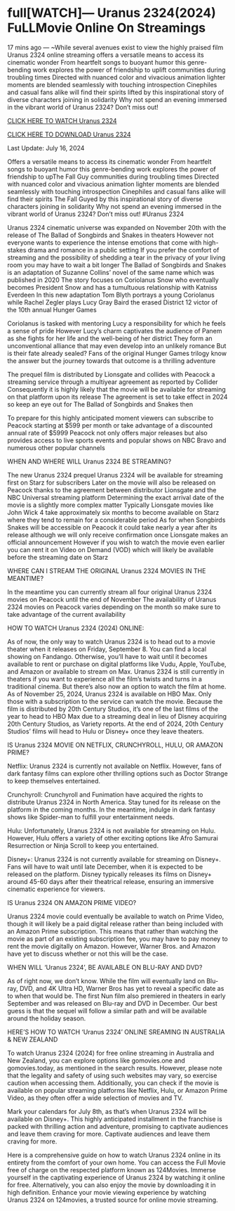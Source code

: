 # full[WATCH]— Uranus 2324(2024) FuLLMovie Online On Streamings

17 mins ago — ~While several avenues exist to view the highly praised film Uranus 2324 online streaming offers a versatile means to access its cinematic wonder From heartfelt songs to buoyant humor this genre-bending work explores the power of friendship to uplift communities during troubling times Directed with nuanced color and vivacious animation lighter moments are blended seamlessly with touching introspection Cinephiles and casual fans alike will find their spirits lifted by this inspirational story of diverse characters joining in solidarity Why not spend an evening immersed in the vibrant world of Uranus 2324? Don’t miss out!


[CLICK HERE TO WATCH Uranus 2324](https://yeshq.biz/en/movie/1167366)

[CLICK HERE TO DOWNLOAD Uranus 2324](https://yeshq.biz/en/movie/1167366)


Last Update: July 16, 2024

Offers a versatile means to access its cinematic wonder From heartfelt songs to buoyant humor this genre-bending work explores the power of friendship to upThe Fall Guy communities during troubling times Directed with nuanced color and vivacious animation lighter moments are blended seamlessly with touching introspection Cinephiles and casual fans alike will find their spirits The Fall Guyed by this inspirational story of diverse characters joining in solidarity Why not spend an evening immersed in the vibrant world of Uranus 2324? Don’t miss out! #Uranus 2324


Uranus 2324 cinematic universe was expanded on November 20th with the release of The Ballad of Songbirds and Snakes in theaters However not everyone wants to experience the intense emotions that come with high-stakes drama and romance in a public setting If you prefer the comfort of streaming and the possibility of shedding a tear in the privacy of your living room you may have to wait a bit longer The Ballad of Songbirds and Snakes is an adaptation of Suzanne Collins’ novel of the same name which was published in 2020 The story focuses on Coriolanus Snow who eventually becomes President Snow and has a tumultuous relationship with Katniss Everdeen In this new adaptation Tom Blyth portrays a young Coriolanus while Rachel Zegler plays Lucy Gray Baird the erased District 12 victor of the 10th annual Hunger Games

Coriolanus is tasked with mentoring Lucy a responsibility for which he feels a sense of pride However Lucy’s charm captivates the audience of Panem as she fights for her life and the well-being of her district They form an unconventional alliance that may even develop into an unlikely romance But is their fate already sealed? Fans of the original Hunger Games trilogy know the answer but the journey towards that outcome is a thrilling adventure

The prequel film is distributed by Lionsgate and collides with Peacock a streaming service through a multiyear agreement as reported by Collider Consequently it is highly likely that the movie will be available for streaming on that platform upon its release The agreement is set to take effect in 2024 so keep an eye out for The Ballad of Songbirds and Snakes then

To prepare for this highly anticipated moment viewers can subscribe to Peacock starting at $599 per month or take advantage of a discounted annual rate of $5999 Peacock not only offers major releases but also provides access to live sports events and popular shows on NBC Bravo and numerous other popular channels

WHEN AND WHERE WILL Uranus 2324 BE STREAMING?

The new Uranus 2324 prequel Uranus 2324 will be available for streaming first on Starz for subscribers Later on the movie will also be released on Peacock thanks to the agreement between distributor Lionsgate and the NBC Universal streaming platform Determining the exact arrival date of the movie is a slightly more complex matter Typically Lionsgate movies like John Wick 4 take approximately six months to become available on Starz where they tend to remain for a considerable period As for when Songbirds Snakes will be accessible on Peacock it could take nearly a year after its release although we will only receive confirmation once Lionsgate makes an official announcement However if you wish to watch the movie even earlier you can rent it on Video on Demand (VOD) which will likely be available before the streaming date on Starz

WHERE CAN I STREAM THE ORIGINAL Uranus 2324 MOVIES IN THE MEANTIME?

In the meantime you can currently stream all four original Uranus 2324 movies on Peacock until the end of November The availability of Uranus 2324 movies on Peacock varies depending on the month so make sure to take advantage of the current availability

HOW TO WATCH Uranus 2324 (2024) ONLINE:

As of now, the only way to watch Uranus 2324 is to head out to a movie theater when it releases on Friday, September 8. You can find a local showing on Fandango. Otherwise, you’ll have to wait until it becomes available to rent or purchase on digital platforms like Vudu, Apple, YouTube, and Amazon or available to stream on Max. Uranus 2324 is still currently in theaters if you want to experience all the film’s twists and turns in a traditional cinema. But there’s also now an option to watch the film at home. As of November 25, 2024, Uranus 2324 is available on HBO Max. Only those with a subscription to the service can watch the movie. Because the film is distributed by 20th Century Studios, it’s one of the last films of the year to head to HBO Max due to a streaming deal in lieu of Disney acquiring 20th Century Studios, as Variety reports. At the end of 2024, 20th Century Studios’ films will head to Hulu or Disney+ once they leave theaters.

IS Uranus 2324 MOVIE ON NETFLIX, CRUNCHYROLL, HULU, OR AMAZON PRIME?

Netflix: Uranus 2324 is currently not available on Netflix. However, fans of dark fantasy films can explore other thrilling options such as Doctor Strange to keep themselves entertained.

Crunchyroll: Crunchyroll and Funimation have acquired the rights to distribute Uranus 2324 in North America. Stay tuned for its release on the platform in the coming months. In the meantime, indulge in dark fantasy shows like Spider-man to fulfill your entertainment needs.

Hulu: Unfortunately, Uranus 2324 is not available for streaming on Hulu. However, Hulu offers a variety of other exciting options like Afro Samurai Resurrection or Ninja Scroll to keep you entertained.

Disney+: Uranus 2324 is not currently available for streaming on Disney+. Fans will have to wait until late December, when it is expected to be released on the platform. Disney typically releases its films on Disney+ around 45-60 days after their theatrical release, ensuring an immersive cinematic experience for viewers.

IS Uranus 2324 ON AMAZON PRIME VIDEO?

Uranus 2324 movie could eventually be available to watch on Prime Video, though it will likely be a paid digital release rather than being included with an Amazon Prime subscription. This means that rather than watching the movie as part of an existing subscription fee, you may have to pay money to rent the movie digitally on Amazon. However, Warner Bros. and Amazon have yet to discuss whether or not this will be the case.

WHEN WILL ‘Uranus 2324’, BE AVAILABLE ON BLU-RAY AND DVD?

As of right now, we don’t know. While the film will eventually land on Blu-ray, DVD, and 4K Ultra HD, Warner Bros has yet to reveal a specific date as to when that would be. The first Nun film also premiered in theaters in early September and was released on Blu-ray and DVD in December. Our best guess is that the sequel will follow a similar path and will be available around the holiday season.

HERE’S HOW TO WATCH ‘Uranus 2324’ ONLINE SREAMING IN AUSTRALIA & NEW ZEALAND

To watch Uranus 2324 (2024) for free online streaming in Australia and New Zealand, you can explore options like gomovies.one and gomovies.today, as mentioned in the search results. However, please note that the legality and safety of using such websites may vary, so exercise caution when accessing them. Additionally, you can check if the movie is available on popular streaming platforms like Netflix, Hulu, or Amazon Prime Video, as they often offer a wide selection of movies and TV.

Mark your calendars for July 8th, as that’s when Uranus 2324 will be available on Disney+. This highly anticipated installment in the franchise is packed with thrilling action and adventure, promising to captivate audiences and leave them craving for more. Captivate audiences and leave them craving for more.

Here is a comprehensive guide on how to watch Uranus 2324 online in its entirety from the comfort of your own home. You can access the Full Movie free of charge on the respected platform known as 124Movies. Immerse yourself in the captivating experience of Uranus 2324 by watching it online for free. Alternatively, you can also enjoy the movie by downloading it in high definition. Enhance your movie viewing experience by watching Uranus 2324 on 124movies, a trusted source for online movie streaming.
